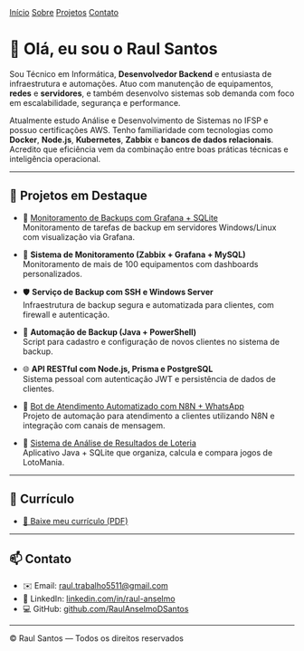 <nav class="navbar">
  <a href="/RaulAnselmoPortfolio">Início</a>
  <a href="/RaulAnselmoPortfolio/sobre">Sobre</a>
  <a href="/RaulAnselmoPortfolio/projetos">Projetos</a>
  <a href="/RaulAnselmoPortfolio/contato">Contato</a>
</nav>


# 👋 Olá, eu sou o Raul Santos

Sou Técnico em Informática, **Desenvolvedor Backend** e entusiasta de infraestrutura e automações. Atuo com manutenção de equipamentos, **redes** e **servidores**, e também desenvolvo sistemas sob demanda com foco em escalabilidade, segurança e performance.

Atualmente estudo Análise e Desenvolvimento de Sistemas no IFSP e possuo certificações AWS. Tenho familiaridade com tecnologias como **Docker**, **Node.js**, **Kubernetes**, **Zabbix** e **bancos de dados relacionais**. Acredito que eficiência vem da combinação entre boas práticas técnicas e inteligência operacional.


---

## 🚀 Projetos em Destaque

- 🔧 [Monitoramento de Backups com Grafana + SQLite](https://github.com/seunome/projeto-backup-monitoring)  
    Monitoramento de tarefas de backup em servidores Windows/Linux com visualização via Grafana.

- 🔧 **Sistema de Monitoramento (Zabbix + Grafana + MySQL)**  
    Monitoramento de mais de 100 equipamentos com dashboards personalizados.

- 🛡️ **Serviço de Backup com SSH e Windows Server**  
    Infraestrutura de backup segura e automatizada para clientes, com firewall e autenticação.

- 🤖 **Automação de Backup (Java + PowerShell)**  
    Script para cadastro e configuração de novos clientes no sistema de backup.

- 🌐 **API RESTful com Node.js, Prisma e PostgreSQL**  
    Sistema pessoal com autenticação JWT e persistência de dados de clientes.

- 🤖 [Bot de Atendimento Automatizado com N8N + WhatsApp](https://github.com/seunome/n8n-bot-atendimento)  
    Projeto de automação para atendimento a clientes utilizando N8N e integração com canais de mensagem.

- 🎰 [Sistema de Análise de Resultados de Loteria](https://github.com/seunome/lotomania-analyzer)  
    Aplicativo Java + SQLite que organiza, calcula e compara jogos de LotoMania.

---

## 📄 Currículo

- [📄 Baixe meu currículo (PDF)](assets/curriculos/RESUME-PT.pdf)  

---

## 📫 Contato

- ✉️ Email: [raul.trabalho5511@gmail.com](mailto:raul.trabalho5511@gmail.com)
- 💼 LinkedIn: [linkedin.com/in/raul-anselmo](https://linkedin.com/in/raul-anselmo)
- 💻 GitHub: [github.com/RaulAnselmoDSantos](https://github.com/RaulAnselmoDSantos)

---

© Raul Santos — Todos os direitos reservados
